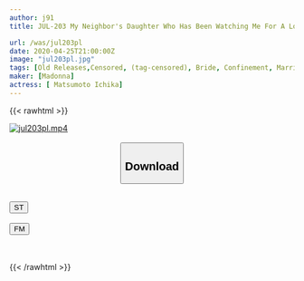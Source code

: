 ```yaml
---
author: j91
title: JUL-203 My Neighbor's Daughter Who Has Been Watching Me For A Long Time Got Married ... The Observation Record That Kept Confining Her At Home Ichika Matsumoto

url: /was/jul203pl
date: 2020-04-25T21:00:00Z
image: "jul203pl.jpg"
tags: [Old Releases,Censored, (tag-censored), Bride, Confinement, Married Woman, Slender, Young wife]
maker: [Madonna]
actress: [ Matsumoto Ichika]
---
```



{{< rawhtml >}}

<div class="video" data-videoid="3qY9l9DMx3T6JO">
    <a href="javascript:;">
        <img src="/was/jul203pl/jul203pl.jpg" width="WIDTH" height="HEIGHT" alt="jul203pl.mp4" loading="lazy">
    </a>
</div>

<script type="text/javascript" src="https://j91.asia/asset/on-demand-st.js"></script>

<br>
  <link rel="stylesheet" href="https://j91.asia/asset/bs5.css">
  
  <center>
  <button class="btn btn-primary" type="button" data-bs-toggle="collapse" data-bs-target=".multi-collapse" aria-expanded="false" aria-controls="multiCollapseExample1 multiCollapseExample2"><h2>Download</h2></button></center>
</p>
<div class="row">
  <div class="col">
    <div class="collapse multi-collapse" id="multiCollapseExample1">
      <div class="card card-body">
	      	      <br>
<div class="buttons">  
<a href="https://streamtape.to/v/3qY9l9DMx3T6JO" target="_blank"><button class="btn-hover color-3"><i class="fa fa-download"></i> ST</button></a></div>
    </div>
  </div>
</div>
  <div class="col">
    <div class="collapse multi-collapse" id="multiCollapseExample2">
      <div class="card card-body">
	      <br>
<div class="buttons">
    <a href="https://filemoon.sx/d/fhcqpqchleyo" target="_blank"><button class="btn-hover color-8"><i class="fa fa-download"></i> FM</button></a></div>
<br><br>
      </div>
    </div>
  </div>
</div>

{{< /rawhtml >}}